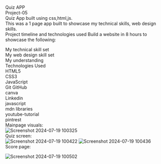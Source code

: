 Quiz APP<br>
Project-05<br> Quiz App built using css,html,js. <br>This was a 1 page app built to showcase my technical skills, web design skills.
<br>
Project timeline and technologies used Build a website in 8 hours to showcase the following:

My technical skill set<br> My web design skill set<br> My understanding <br>
Technologies Used <br>HTML5<br> CSS3 <br>JavaScript <br>Git GitHub <br>canva <br>Linkedin<br> javascript<br> mdn libraries <br>youtube-tutorial <br>pintrest <br>Mainpage visuals: <br>
![Screenshot 2024-07-19 100325](https://github.com/user-attachments/assets/b6a1c5ac-240e-405a-bc52-f595a990b3ba)
<br> Quiz screen:<br>
![Screenshot 2024-07-19 100422](https://github.com/user-attachments/assets/7be5ff99-0035-4c76-8216-2a68858254c1)
![Screenshot 2024-07-19 100436](https://github.com/user-attachments/assets/21da6e38-0548-4cea-8609-ac1b2cb5b585)
<br>Score page:<br>

![Screenshot 2024-07-19 100502](https://github.com/user-attachments/assets/b0f7c9d1-db0d-4885-ace5-99e10edaff75)
